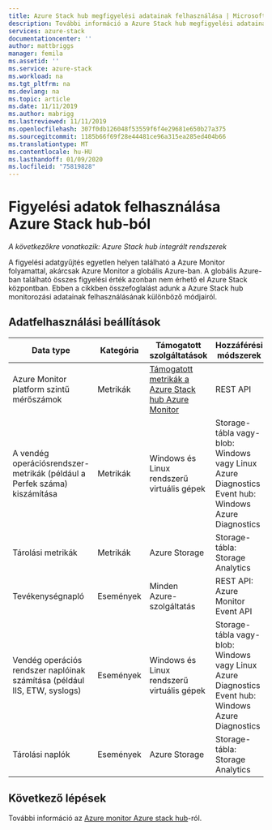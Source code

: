 ```yaml
---
title: Azure Stack hub megfigyelési adatainak felhasználása | Microsoft Docs
description: További információ a Azure Stack hub megfigyelési adatainak felhasználására vonatkozó lehetőségekről.
services: azure-stack
documentationcenter: ''
author: mattbriggs
manager: femila
ms.assetid: ''
ms.service: azure-stack
ms.workload: na
ms.tgt_pltfrm: na
ms.devlang: na
ms.topic: article
ms.date: 11/11/2019
ms.author: mabrigg
ms.lastreviewed: 11/11/2019
ms.openlocfilehash: 307f0db126048f53559f6f4e29681e650b27a375
ms.sourcegitcommit: 1185b66f69f28e44481ce96a315ea285ed404b66
ms.translationtype: MT
ms.contentlocale: hu-HU
ms.lasthandoff: 01/09/2020
ms.locfileid: "75819828"
---
```

# <a name="how-to-consume-monitoring-data-from-azure-stack-hub"></a>Figyelési adatok felhasználása Azure Stack hub-ból

*A következőkre vonatkozik: Azure Stack hub integrált rendszerek*

A figyelési adatgyűjtés egyetlen helyen található a Azure Monitor folyamattal, akárcsak Azure Monitor a globális Azure-ban. A globális Azure-ban található összes figyelési érték azonban nem érhető el Azure Stack központban. Ebben a cikkben összefoglalást adunk a Azure Stack hub monitorozási adatainak felhasználásának különböző módjairól.
 
## <a name="options-for-data-consumption"></a>Adatfelhasználási beállítások

| Data type | Kategória | Támogatott szolgáltatások | Hozzáférési módszerek |
|-------------------------------------------------------------|----------|------------------------------------------------------------------------|----------------------------------------------------------------------------------------------------|
| Azure Monitor platform szintű mérőszámok | Metrikák | [Támogatott metrikák a Azure Stack hub Azure Monitor](azure-stack-metrics-supported.md) | REST API |
| A vendég operációsrendszer-metrikák (például a Perfek száma) kiszámítása | Metrikák | Windows és Linux rendszerű virtuális gépek | Storage-tábla vagy-blob:<br>Windows vagy Linux Azure Diagnostics <br>Event hub:<br>Windows Azure Diagnostics |
| Tárolási metrikák | Metrikák | Azure Storage | Storage-tábla:<br>Storage Analytics |
| Tevékenységnapló | Események | Minden Azure-szolgáltatás | REST API:<br>Azure Monitor Event API |
| Vendég operációs rendszer naplóinak számítása (például IIS, ETW, syslogs) | Események | Windows és Linux rendszerű virtuális gépek | Storage-tábla vagy-blob:<br>Windows vagy Linux Azure Diagnostics <br>Event hub:<br>Windows Azure Diagnostics |
| Tárolási naplók | Események | Azure Storage | Storage-tábla:<br>Storage Analytics |

## <a name="next-steps"></a>Következő lépések

További információ az [Azure monitor Azure stack hub](azure-stack-metrics-azure-data.md)-ról.
